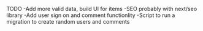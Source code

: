 TODO
-Add more valid data, build UI for items
-SEO probably with next/seo library
-Add user sign on and comment functionlity
-Script to run a migration to create random users and comments
